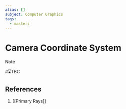 ```yaml
---
alias: []
subject: Computer Graphics
tags:
  - masters
---
```

# Camera Coordinate System

>[!note]
> #⌛TBC 

## References
1. [[Primary Rays]]